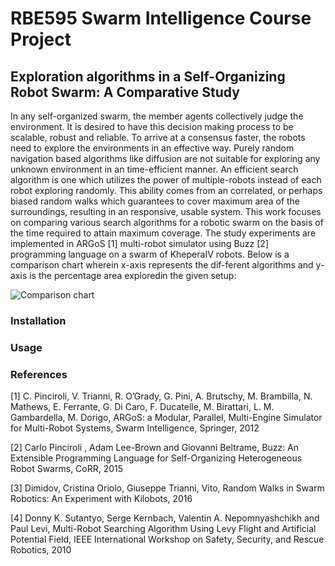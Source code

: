 # RBE595 Swarm Intelligence Course Project

## Exploration algorithms in a Self-Organizing Robot Swarm: A Comparative Study  
In any self-organized swarm, the member agents collectively judge the environment. It is desired to have this decision making process to be scalable, robust and reliable. To arrive at a consensus faster, the robots need to explore the environments in an effective way. 
Purely random navigation based algorithms like diffusion are not suitable for exploring any unknown environment in an time-efficient manner. An efficient search algorithm is one which utilizes the power of multiple-robots instead of each robot exploring randomly. This ability comes from an correlated, or perhaps biased random walks which guarantees to cover maximum area of the surroundings, resulting in an responsive, usable system. 
This work focuses on comparing various search algorithms for a robotic swarm on the basis of the time required to attain maximum coverage. The study experiments are implemented in ARGoS [1] multi-robot simulator using Buzz [2] programming language on a swarm of KheperaIV robots.
Below is a comparison chart wherein x-axis represents the dif-ferent algorithms and y-axis is the percentage area exploredin the given setup:

![Comparison chart](/home/dharini/Downloads/chart.png)

### Installation



### Usage



### References
[1] C. Pinciroli, V. Trianni, R. O’Grady, G. Pini, A. Brutschy, M. Brambilla, N. Mathews, E. Ferrante, G. Di Caro, F. Ducatelle, M. Birattari, L. M. Gambardella, M. Dorigo, ARGoS: a Modular, Parallel, Multi-Engine Simulator for Multi-Robot Systems, Swarm Intelligence, Springer, 2012

[2] Carlo Pinciroli , Adam Lee-Brown and Giovanni Beltrame, Buzz: An Extensible Programming Language for Self-Organizing Heterogeneous Robot Swarms, CoRR, 2015

[3] Dimidov, Cristina Oriolo, Giuseppe Trianni, Vito, Random Walks in Swarm Robotics: An Experiment with Kilobots, 2016

[4] Donny K. Sutantyo, Serge Kernbach, Valentin A. Nepomnyashchikh and Paul Levi, Multi-Robot Searching Algorithm Using Levy Flight and Artificial Potential Field, IEEE International Workshop on Safety, Security, and Rescue Robotics, 2010
